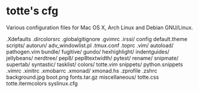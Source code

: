 totte's cfg
===========

Various configuration files for Mac OS X, Arch Linux and Debian GNU/Linux.

.Xdefaults
.dircolorsrc
.globalgitignore
.gvimrc
.irssi/
    config
    default.theme
    scripts/
        autorun/
            adv_windowlist.pl
.tmux.conf
.toprc
.vim/
    autoload/
        pathogen.vim
    bundle/
        fugitive/
        gundo/
        hexhighlight/
        indentguides/
        jellybeans/
        nerdtree/
        pep8/
        pep8textwidth/
        pytest/
        rename/
        snipmate/
        supertab/
        syntastic/
        tasklist/
    colors/
        totte.vim
    snippets/
        python.snippets
.vimrc
.xinitrc
.xmobarrc
.xmonad/
    xmonad.hs
.zprofile
.zshrc
background.jpg
boot.png
fonts.tar.gz
miscellaneous/
    totte.css
    totte.itermcolors
syslinux.cfg
